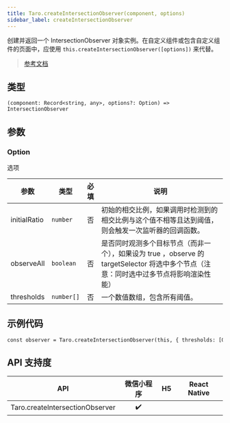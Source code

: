 ```yaml
---
title: Taro.createIntersectionObserver(component, options)
sidebar_label: createIntersectionObserver
---
```


创建并返回一个 IntersectionObserver 对象实例。在自定义组件或包含自定义组件的页面中，应使用 `this.createIntersectionObserver([options])` 来代替。

> [参考文档](https://developers.weixin.qq.com/miniprogram/dev/api/wxml/wx.createSelectorQuery.html)

## 类型

```tsx
(component: Record<string, any>, options?: Option) => IntersectionObserver
```

## 参数

### Option

选项

<table>
  <thead>
    <tr>
      <th>参数</th>
      <th>类型</th>
      <th style="text-align:center">必填</th>
      <th>说明</th>
    </tr>
  </thead>
  <tbody>
    <tr>
      <td>initialRatio</td>
      <td><code>number</code></td>
      <td style="text-align:center">否</td>
      <td>初始的相交比例，如果调用时检测到的相交比例与这个值不相等且达到阈值，则会触发一次监听器的回调函数。</td>
    </tr>
    <tr>
      <td>observeAll</td>
      <td><code>boolean</code></td>
      <td style="text-align:center">否</td>
      <td>是否同时观测多个目标节点（而非一个），如果设为 true ，observe 的 targetSelector 将选中多个节点（注意：同时选中过多节点将影响渲染性能）</td>
    </tr>
    <tr>
      <td>thresholds</td>
      <td><code>number[]</code></td>
      <td style="text-align:center">否</td>
      <td>一个数值数组，包含所有阈值。</td>
    </tr>
  </tbody>
</table>

## 示例代码

```tsx
const observer = Taro.createIntersectionObserver(this, { thresholds: [0], observeAll: true })
```

## API 支持度

| API | 微信小程序 | H5 | React Native |
| :---: | :---: | :---: | :---: |
| Taro.createIntersectionObserver | ✔️ |  |  |
